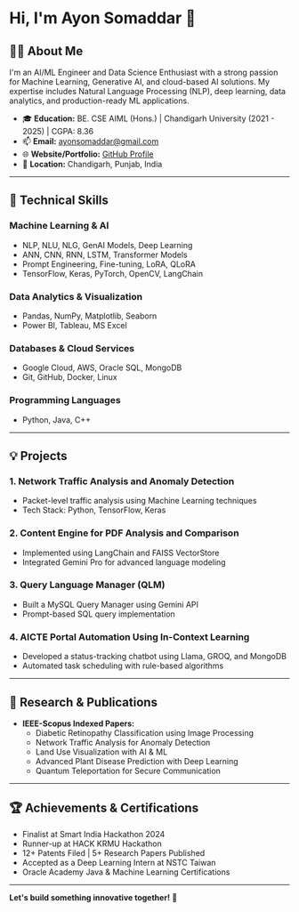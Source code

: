 # Hi, I'm Ayon Somaddar 👋

## 👨‍💻 About Me
I'm an AI/ML Engineer and Data Science Enthusiast with a strong passion for Machine Learning, Generative AI, and cloud-based AI solutions. My expertise includes Natural Language Processing (NLP), deep learning, data analytics, and production-ready ML applications.

- 🎓 **Education:** BE. CSE AIML (Hons.) | Chandigarh University (2021 - 2025) | CGPA: 8.36
- 📫 **Email:** ayonsomaddar@gmail.com  
- 🌐 **Website/Portfolio:** [GitHub Profile](https://github.com/AyonSOMADDAR)  
- 📍 **Location:** Chandigarh, Punjab, India

---

## 🚀 Technical Skills

### **Machine Learning & AI**
- NLP, NLU, NLG, GenAI Models, Deep Learning
- ANN, CNN, RNN, LSTM, Transformer Models
- Prompt Engineering, Fine-tuning, LoRA, QLoRA
- TensorFlow, Keras, PyTorch, OpenCV, LangChain

### **Data Analytics & Visualization**
- Pandas, NumPy, Matplotlib, Seaborn
- Power BI, Tableau, MS Excel

### **Databases & Cloud Services**
- Google Cloud, AWS, Oracle SQL, MongoDB
- Git, GitHub, Docker, Linux

### **Programming Languages**
- Python, Java, C++

---

## 💡 Projects

### **1. Network Traffic Analysis and Anomaly Detection**
- Packet-level traffic analysis using Machine Learning techniques
- Tech Stack: Python, TensorFlow, Keras

### **2. Content Engine for PDF Analysis and Comparison**
- Implemented using LangChain and FAISS VectorStore
- Integrated Gemini Pro for advanced language modeling

### **3. Query Language Manager (QLM)**
- Built a MySQL Query Manager using Gemini API
- Prompt-based SQL query implementation

### **4. AICTE Portal Automation Using In-Context Learning**
- Developed a status-tracking chatbot using Llama, GROQ, and MongoDB
- Automated task scheduling with rule-based algorithms

---

## 📄 Research & Publications
- **IEEE-Scopus Indexed Papers:**
  - Diabetic Retinopathy Classification using Image Processing
  - Network Traffic Analysis for Anomaly Detection
  - Land Use Visualization with AI & ML
  - Advanced Plant Disease Prediction with Deep Learning
  - Quantum Teleportation for Secure Communication

---

## 🏆 Achievements & Certifications
- Finalist at Smart India Hackathon 2024
- Runner-up at HACK KRMU Hackathon
- 12+ Patents Filed | 5+ Research Papers Published
- Accepted as a Deep Learning Intern at NSTC Taiwan
- Oracle Academy Java & Machine Learning Certifications

---

**Let's build something innovative together!** 🚀

